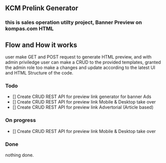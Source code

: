 ## KCM Prelink Generator
### this is sales operation utilty project, Banner Preview on kompas.com HTML

## Flow and How it works
user make GET and POST request to generate HTML preview, and with admin priviledge user can make a CRUD to the provided templates, granted the admin role too make a changes and update according to the latest UI and HTML Structure of the code.

### Todo
- [] Create CRUD REST API for preview link generator for banner Ads
- [] Create CRUD REST API for preview link Mobile & Desktop take over
- [] Create CRUD REST API for preview link Advertorial (Article based)


### On progress
- [] Create CRUD REST API for preview link Mobile & Desktop take over

### Done
nothing done.



